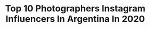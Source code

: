---
title: Top 10 Photographers Instagram Influencers In Argentina In 2020
description: >-
  Find top photographers Instagram influencers in Argentina in 2020. Most popular hashtags: #argentina #nikon #buenosaires #coronavirus.
platform: Instagram
profiles:
  - username: "adelselphoto"
    fullname: >-
      Agustin del Sel
    location: "Argentina"
    followers: 15779
    engagement: 806
    commentsToLikes: 0.038704
    avatar: "https://scontent-amt2-1.cdninstagram.com/v/t51.2885-19/s320x320/71182979_741004036310877_446706388677165056_n.jpg?_nc_ht=scontent-amt2-1.cdninstagram.com&_nc_ohc=8RS4Imvw5nQAX-Rmu0y&oh=4320d705449f2cb0b4368fccfe287f9c&oe=5EBAEBB2"
    verified: false
    hashtags: "#makeportraits, #lookoftheday, #ig, #bleachmyfilm"
  - username: "joacoiribarne"
    fullname: >-
      Joaqui
    location: "Argentina"
    followers: 14132
    engagement: 1394
    commentsToLikes: 0.013877
    avatar: "https://scontent-ams4-1.cdninstagram.com/v/t51.2885-19/s320x320/54446884_821932988178843_5013321471271895040_n.jpg?_nc_ht=scontent-ams4-1.cdninstagram.com&_nc_ohc=UdesKjgDKewAX_KgTAJ&oh=b579fadb189f35a7ad5952a7762d6a1e&oe=5EB90379"
    verified: false
    hashtags: "#shotoniphone, #estoysoy, #lofoten, #norway"
  - username: "misscomplejo"
    fullname: >-
      Nadia Bautista
    location: "Argentina"
    followers: 25419
    engagement: 360
    commentsToLikes: 0.034866
    avatar: "https://scontent-lhr8-1.cdninstagram.com/v/t51.2885-19/s320x320/15043714_952927161509335_7394586245097062400_a.jpg?_nc_ht=scontent-lhr8-1.cdninstagram.com&_nc_ohc=BDThnkV-X4sAX8g4F84&oh=ecb4619123d1a1a304c38027b57b96ee&oe=5EBA594A"
    verified: false
    hashtags: ""
  - username: "pabloseco_ph"
    fullname: >-
      Pablo Seco ✘
    location: "Argentina"
    followers: 21992
    engagement: 1023
    commentsToLikes: 0.004835
    avatar: "https://scontent-lht6-1.cdninstagram.com/v/t51.2885-19/s320x320/69030045_2090038541301356_1615745123134472192_n.jpg?_nc_ht=scontent-lht6-1.cdninstagram.com&_nc_ohc=4ayKoGJ6RRYAX_vGmbm&oh=0403d30bb7e164624c1e775879b87a39&oe=5EBB8E05"
    verified: false
    hashtags: ""
  - username: "lemogliefede"
    fullname: >-
      Fede Le Moglie
    location: "Argentina"
    followers: 24853
    engagement: 106
    commentsToLikes: 0.067027
    avatar: "https://scontent-ams4-1.cdninstagram.com/vp/a8b81d8d037d11a202c8ee5a48eb0b35/5E1E29A3/t51.2885-19/s320x320/71678316_524269118305477_8623614548714192896_n.jpg?_nc_ht=scontent-ams4-1.cdninstagram.com"
    verified: false
    hashtags: "#tommyhilfigerjewels"
  - username: "brunogentileph"
    fullname: >-
      Bruno Gentile
    location: "Argentina"
    followers: 8221
    engagement: 847
    commentsToLikes: 0.030386
    avatar: "https://scontent-ams4-1.cdninstagram.com/v/t51.2885-19/s320x320/90090179_2771155466325296_3886155536919429120_n.jpg?_nc_ht=scontent-ams4-1.cdninstagram.com&_nc_ohc=uJ8O9hvlbi8AX-kRvOB&oh=ec4429382a4aad02bda959ec97899fe2&oe=5EB94D3E"
    verified: false
    hashtags: "#glittermakeup, #retouch, #cooltones, #portraitphotography"
  - username: "mariela.photography"
    fullname: >-
      Mariela Ordóñez
    location: "Argentina"
    followers: 5463
    engagement: 680
    commentsToLikes: 0.046755
    avatar: "https://scontent-lhr8-1.cdninstagram.com/v/t51.2885-19/s320x320/67932388_516145695788109_3840319650231484416_n.jpg?_nc_ht=scontent-lhr8-1.cdninstagram.com&_nc_ohc=wKqNrMrS3lIAX-x4RUs&oh=3d7aef177f2160af11d6884ca448204a&oe=5EB9839B"
    verified: false
    hashtags: "#tbt"
  - username: "rschemidt"
    fullname: >-
      Ronaldo Schemidt
    location: "Argentina"
    followers: 30711
    engagement: 456
    commentsToLikes: 0.013447
    avatar: "https://scontent-lhr8-1.cdninstagram.com/v/t51.2885-19/s320x320/67682912_521833298585237_2087653963292737536_n.jpg?_nc_ht=scontent-lhr8-1.cdninstagram.com&_nc_ohc=r9TcSwmHBHcAX_mgLb6&oh=5ed5d9b633ea173faded1c6c080e2724&oe=5EBA473B"
    verified: false
    hashtags: "#d850, #amusementpark, #carne, #fire"
  - username: "superchinii"
    fullname: >-
      nati☽ ☼
    location: "Argentina"
    followers: 7375
    engagement: 507
    commentsToLikes: 0.054416
    avatar: "https://scontent-lhr8-1.cdninstagram.com/v/t51.2885-19/s320x320/92099104_277204776607274_1425540984602624000_n.jpg?_nc_ht=scontent-lhr8-1.cdninstagram.com&_nc_ohc=ONYHREsuAQUAX-6w1uz&oh=53f8af4a1eedf5da4370e2f40aa69fa6&oe=5EBA758A"
    verified: false
    hashtags: ""
  - username: "matiasarado"
    fullname: >-
      Matias Arado V. ®️ 📷
    location: "Argentina"
    followers: 22211
    engagement: 172
    commentsToLikes: 0.047874
    avatar: "https://scontent-amt2-1.cdninstagram.com/v/t51.2885-19/s320x320/40781383_1809403839167221_5355464836723507200_n.jpg?_nc_ht=scontent-amt2-1.cdninstagram.com&_nc_ohc=Amg5cFMz0KgAX96mOWe&oh=f37abb38604b1bbed32e853286756344&oe=5EB46B5F"
    verified: false
    hashtags: "#35mm, #valentines, #teaser, #stayathome"
---